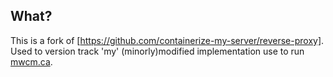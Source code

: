 ## What?

This is a fork of [https://github.com/containerize-my-server/reverse-proxy].  Used to version track 'my' (minorly)modified implementation use to run [mwcm.ca](https://mwcm.ca:8080).
